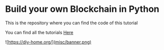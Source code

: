 # Build your own Blockchain in Python
This is the repository where you can find the code of this tutorial

You can find all the tutorials
[Here](https://diy-home.org/2-build-your-private-blockchain/)

![https://diy-home.org/](misc/banner.png)
